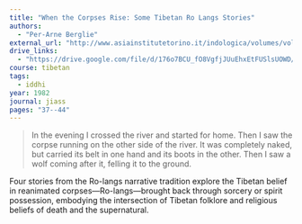 ```yaml
---
title: "When the Corpses Rise: Some Tibetan Ro Langs Stories"
authors:
  - "Per-Arne Berglie"
external_url: "http://www.asiainstitutetorino.it/indologica/volumes/vol10/vol10_art02_berglie.pdf"
drive_links:
  - "https://drive.google.com/file/d/176o7BCU_fO8VgfjJUuEhxEtFUSlsUOWD/view?usp=sharing"
course: tibetan
tags:
  - iddhi
year: 1982
journal: jiass
pages: "37--44"
---
```


> In the evening I crossed the river and started for home. Then I saw the corpse running on the other side of the river. It was completely naked, but carried its belt in one hand and its boots in the other.
Then I saw a wolf coming after it, felling it to the ground.

Four stories from the Ro-langs narrative tradition explore the Tibetan belief in reanimated corpses—Ro-langs—brought back through sorcery or spirit possession, embodying the intersection of Tibetan folklore and religious beliefs of death and the supernatural.
